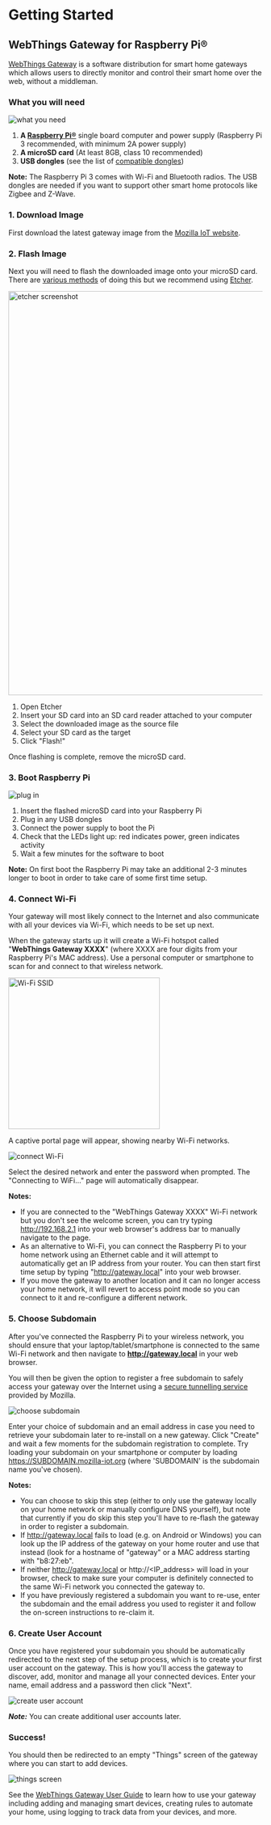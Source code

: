 # Getting Started

## WebThings Gateway for Raspberry Pi®

[WebThings Gateway](https://iot.mozilla.org/gateway/) is a software distribution for smart home gateways which allows users to directly monitor and control their smart home over the web, without a middleman.

### What you will need

<img alt="what you need" src="./images/what_you_need.png">

1. **A [Raspberry Pi®](https://www.raspberrypi.org/products/)** single board computer and power supply (Raspberry Pi 3 recommended, with minimum 2A power supply)
2. **A microSD card** (At least 8GB, class 10 recommended)
3. **USB dongles** (see the list of [compatible dongles](https://github.com/WebThingsIO/wiki/wiki/Supported-Hardware#usb-dongles))

**Note:** The Raspberry Pi 3 comes with Wi-Fi and Bluetooth radios. The USB dongles are needed if you want to support other smart home protocols like Zigbee and Z-Wave.

### 1. Download Image

First download the latest gateway image from the [Mozilla IoT website](https://iot.mozilla.org/gateway/).

### 2. Flash Image

Next you will need to flash the downloaded image onto your microSD card. There are [various methods](https://www.raspberrypi.org/documentation/installation/installing-images/) of doing this but we recommend using [Etcher](https://www.balena.io/etcher/).

<img alt="etcher screenshot" src="./images/etcher_screenshot.png" width="800">

1. Open Etcher
2. Insert your SD card into an SD card reader attached to your computer
3. Select the downloaded image as the source file
4. Select your SD card as the target
5. Click "Flash!"

Once flashing is complete, remove the microSD card.

### 3. Boot Raspberry Pi

<img alt="plug in" src="./images/plug_in.png">

1. Insert the flashed microSD card into your Raspberry Pi
2. Plug in any USB dongles
3. Connect the power supply to boot the Pi
4. Check that the LEDs light up: red indicates power, green indicates activity
5. Wait a few minutes for the software to boot

**Note:** On first boot the Raspberry Pi may take an additional 2-3 minutes longer to boot in order to take care of some first time setup.

### 4. Connect Wi-Fi
Your gateway will most likely connect to the Internet and also communicate with all your devices via Wi-Fi, which needs to be set up next.

When the gateway starts up it will create a Wi-Fi hotspot called "**WebThings Gateway XXXX**" (where XXXX are four digits from your Raspberry Pi's MAC address). Use a personal computer or smartphone to scan for and connect to that wireless network.

<img alt="Wi-Fi SSID" src="./images/wifi_ssid.png" width="300">

A captive portal page will appear, showing nearby Wi-Fi networks.

<img alt="connect Wi-Fi" src="./images/connect_wifi.png">

Select the desired network and enter the password when prompted.  The "Connecting to WiFi..." page will automatically disappear.

**Notes:**
* If you are connected to the "WebThings Gateway XXXX" Wi-Fi network but you don't see the welcome screen, you can try typing http://192.168.2.1 into your web browser's address bar to manually navigate to the page.
* As an alternative to Wi-Fi, you can connect the Raspberry Pi to your home network using an Ethernet cable and it will attempt to automatically get an IP address from your router. You can then start first time setup by typing "http://gateway.local" into your web browser.
* If you move the gateway to another location and it can no longer access your home network, it will revert to access point mode so you can connect to it and re-configure a different network.

### 5. Choose Subdomain

After you've connected the Raspberry Pi to your wireless network, you should ensure that your laptop/tablet/smartphone is connected to the same Wi-Fi network and then navigate to **http://gateway.local** in your web browser.

You will then be given the option to register a free subdomain to safely access your gateway over the Internet using a [secure tunnelling service](https://github.com/WebThingsIO/registration_server/blob/master/doc/flow.md) provided by Mozilla.

<img alt="choose subdomain" src="./images/choose_subdomain.png">

Enter your choice of subdomain and an email address in case you need to retrieve your subdomain later to re-install on a new gateway. Click "Create" and wait a few moments for the subdomain registration to complete.  Try loading your subdomain on your smartphone or computer by loading https://SUBDOMAIN.mozilla-iot.org (where 'SUBDOMAIN' is the subdomain name you've chosen).


**Notes:**
 * You can choose to skip this step (either to only use the gateway locally on your home network or manually configure DNS yourself), but note that currently if you do skip this step you'll have to re-flash the gateway in order to register a subdomain.
 * If http://gateway.local fails to load (e.g. on Android or Windows) you can look up the IP address of the gateway on your home router and use that instead (look for a hostname of "gateway" or a MAC address starting with "b8:27:eb".
 * If neither http://gateway.local or http://<IP_address> will load in your browser, check to make sure your computer is definitely connected to the same Wi-Fi network you connected the gateway to.
 * If you have previously registered a subdomain you want to re-use, enter the subdomain and the email address you used to register it and follow the on-screen instructions to re-claim it.

### 6. Create User Account
Once you have registered your subdomain you should be automatically redirected to the next step of the setup process, which is to create your first user account on the gateway. This is how you'll access the gateway to discover, add, monitor and manage all your connected devices.  Enter your name, email address and a password then click "Next".

<img alt="create user account" src="./images/create_user_account.png">

***Note:*** You can create additional user accounts later.

### Success!
You should then be redirected to an empty "Things" screen of the gateway where you can start to add devices.

<img alt="things screen" src="./images/things_screen.png">

See the [WebThings Gateway User Guide](./gateway-user-guide.md) to learn how to use your gateway including adding and managing smart devices, creating rules to automate your home, using logging to track data from your devices, and more.
